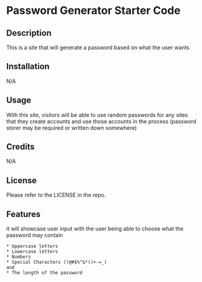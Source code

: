 # Password Generator Starter Code

## Description

This is a site that will generate a password based on what the user wants

## Installation

N/A

## Usage

With this site, visitors will be able to use random passwords for any sites that 
they create accounts and use those accounts in the process (password storer may be required or written down somewhere)  

## Credits

N/A

## License

Please refer to the LICENSE in the repo.


## Features

it will showcase user input with the user being able to choose what the password may contain

    * Uppercase letters
    * Lowercase letters
    * Numbers
    * Special Characters (!@#$%^&*()+-=_)
    and 
    * The length of the password




